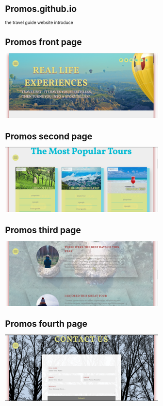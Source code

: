 # Promos.github.io

the travel guide website introduce
# Promos front page
![](images/frontpage.png)

# Promos second page
![](images/secondpage.png)

# Promos third page
![](images/third%20page.png)

# Promos fourth page
![](images/lastpag5e.png)
